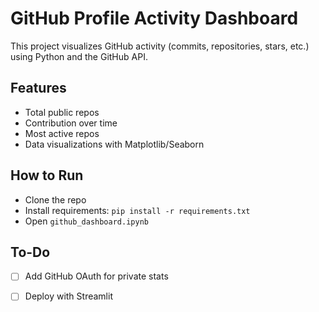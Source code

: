 # GitHub Profile Activity Dashboard

This project visualizes GitHub activity (commits, repositories, stars, etc.) using Python and the GitHub API.

## Features
- Total public repos
- Contribution over time
- Most active repos
- Data visualizations with Matplotlib/Seaborn

## How to Run
- Clone the repo
- Install requirements: `pip install -r requirements.txt`
- Open `github_dashboard.ipynb`

## To-Do
- [ ] Add GitHub OAuth for private stats
- [ ] Deploy with Streamlit

